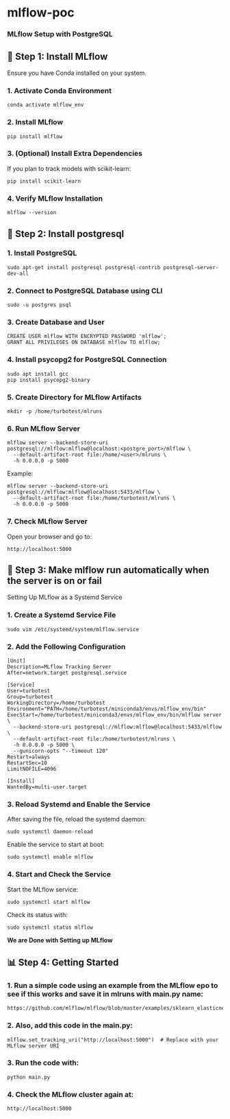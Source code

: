 # mlflow-poc

### MLflow Setup with PostgreSQL

## 🚀  Step 1: Install MLflow

Ensure you have Conda installed on your system.

### 1. Activate Conda Environment

```conda activate mlflow_env```

### 2. Install MLflow

```pip install mlflow```

### 3. (Optional) Install Extra Dependencies

If you plan to track models with scikit-learn:

```pip install scikit-learn```

### 4. Verify MLflow Installation

```mlflow --version```

## 📁  Step 2: Install postgresql 

### 1. Install PostgreSQL

```sudo apt-get install postgresql postgresql-contrib postgresql-server-dev-all```

### 2. Connect to PostgreSQL Database using CLI

```sudo -u postgres psql```

### 3. Create Database and User

```CREATE DATABASE mlflow;
CREATE USER mlflow WITH ENCRYPTED PASSWORD 'mlflow';
GRANT ALL PRIVILEGES ON DATABASE mlflow TO mlflow;
```
### 4. Install psycopg2 for PostgreSQL Connection

```
sudo apt install gcc
pip install psycopg2-binary
```

### 5. Create Directory for MLflow Artifacts

```mkdir -p /home/turbotest/mlruns```

### 6. Run MLflow Server
```
mlflow server --backend-store-uri postgresql://mlflow:mlflow@localhost:<postgre_port>/mlflow \
  --default-artifact-root file:/home/<user>/mlruns \
  -h 0.0.0.0 -p 5000
```
Example:
```
mlflow server --backend-store-uri postgresql://mlflow:mlflow@localhost:5433/mlflow \
  --default-artifact-root file:/home/turbotest/mlruns \
  -h 0.0.0.0 -p 5000
```
### 7. Check MLflow Server

Open your browser and go to:
```
http://localhost:5000
```

## 🏃 Step 3:  Make mlflow run automatically when the server is on or fail

Setting Up MLflow as a Systemd Service

### 1. Create a Systemd Service File
```
sudo vim /etc/systemd/system/mlflow.service
```
### 2. Add the Following Configuration
```
[Unit]
Description=MLflow Tracking Server
After=network.target postgresql.service

[Service]
User=turbotest
Group=turbotest
WorkingDirectory=/home/turbotest
Environment="PATH=/home/turbotest/miniconda3/envs/mlflow_env/bin"
ExecStart=/home/turbotest/miniconda3/envs/mlflow_env/bin/mlflow server \
  --backend-store-uri postgresql://mlflow:mlflow@localhost:5433/mlflow \
  --default-artifact-root file:/home/turbotest/mlruns \
  -h 0.0.0.0 -p 5000 \
  --gunicorn-opts "--timeout 120"
Restart=always
RestartSec=10
LimitNOFILE=4096

[Install]
WantedBy=multi-user.target
```
### 3. Reload Systemd and Enable the Service

After saving the file, reload the systemd daemon:
```
sudo systemctl daemon-reload
```
Enable the service to start at boot:
```
sudo systemctl enable mlflow
```
### 4. Start and Check the Service

Start the MLflow service:
```
sudo systemctl start mlflow
```
Check its status with:
```
sudo systemctl status mlflow
```
**We are Done with Setting up MLflow**

## 📊 Step 4:  Getting Started


### 1. Run a simple code using an example from the MLflow epo to see if this works and save it in mlruns with main.py name:
```
https://github.com/mlflow/mlflow/blob/master/examples/sklearn_elasticnet_wine/train.py
```

### 2. Also, add this code in the main.py:
```
mlflow.set_tracking_uri("http://localhost:5000")  # Replace with your MLflow server URI
```
### 3. Run the code with:
```
python main.py
```
### 4. Check the MLflow cluster again at:
```
http://localhost:5000
```
